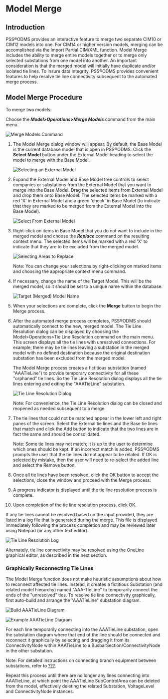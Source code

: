 # Model Merge

## Introduction

PSS®ODMS provides an interactive feature to merge two separate CIM10 or
CIM12 models into one. For CIM14 or higher version models, merging can
be accomplished via the Import Partial CIM/XML function. Model Merge
includes the ability to merge entire models together or to merge only
selected substations from one model into another. An important
consideration is that the merged model will initially have duplicate
and/or isolated tie lines. To insure data integrity, PSS®ODMS provides
convenient features to help resolve tie line connectivity subsequent to
the automated merge process.

## Model Merge Procedure

To merge two models:

Choose the ***Model>Operations>Merge Models*** command from the main
menu.

![Merge Models
Command](/images/PSSODMS_UserManual_2014-10-17114243_img_96.png)

1.  The Model Merge dialog window will appear. By default, the Base
    Model is the current database model that is open in PSS®ODMS. Click
    the **Select Model** button under the External Model heading to
    select the model to merge with the Base Model.

    ![Selecting an External
    Model](/images/PSSODMS_UserManual_2014-10-17114243_img_97.png)

2.  Expand the External Model and Base Model tree controls to select
    companies or substations from the External Model that you want to
    merge into the Base Model. Drag the selected items from External
    Model and drop them onto Base Model. The selected items be marked
    with a red 'X' in External Model and a green 'check' in Base Model
    (to indicate that they are marked to be merged from the External
    Model into the Base Model).

    ![Select From External
    Model](/images/PSSODMS_UserManual_2014-10-17114243_img_98.png)

3.  Right-click on items in Base Model that you do not want to include
    in the merged model and choose the ***Replace*** command on the
    resulting context menu. The selected items will be marked with a red
    'X' to indicate that they are to be excluded from the merged model.

    ![Selecting Areas to
    Replace](/images/PSSODMS_UserManual_2014-10-17114243_img_99.png)

    Note: You can change your selections by right-clicking on marked
    items and choosing the appropriate context menu command.

4.  If necessary, change the name of the Target Model. This will be the
    merged model, so it should be set to a unique name within the
    database.

    ![Target (Merged) Model
    Name](/images/PSSODMS_UserManual_2014-10-17114243_img_100.png)

5.  When your selections are complete, click the **Merge** button to
    begin the Merge process.

6.  After the automated merge process completes, PSS®ODMS should
    automatically connect to the new, merged model. The Tie Line
    Resolution dialog can be displayed by choosing the
    Model>Operations>Tie Line Resolution command on the main menu. This
    screen displays all the tie lines with unresolved connections. For
    example, there may be tie lines leaving a substation in the merged
    model with no defined destination because the original destination
    substation has been excluded from the merged model.

    The Model Merge process creates a fictitious substation (named
    \"AAATieLine\") to provide temporary connectivity for all these
    \"orphaned\" tie lines. So the Tie Line Resolution dialog displays
    all the tie lines entering and exiting the \"AAATieLine\"
    substation.

    ![Tie Line Resolution
    Dialog](/images/PSSODMS_UserManual_2014-10-17114243_img_101.png)

    Note: For convenience, the Tie Line Resolution dialog can be closed
    and reopened as needed subsequent to a merge.

7.  The tie lines that could not be matched appear in the lower left and
    right panes of the screen. Select the External tie lines and the
    Base tie lines that match and click the Add button to indicate that
    the two lines are in fact the same and should be consolidated.

    Note: Some tie lines may not match; it is up to the user to
    determine which ones should be kept. If an incorrect match is added,
    PSS®ODMS prompts the user that the tie lines do not appear to be
    related. If OK is selected by mistake, then the user will need to
    re-select the added line and select the Remove button.

8.  Once all tie lines have been resolved, click the OK button to accept
    the selections, close the window and proceed with the Merge process.

9.  A progress indicator is displayed until the tie line resolution
    process is complete.

10. Upon completion of the tie line resolution process, click OK.

If any tie lines cannot be resolved based on the input provided, they
are listed in a log file that is generated during the merge. This file
is displayed immediately following the process completion and may be
reviewed later using Notepad (or any other text editor).

![Tie Line Resolution
Log](/images/PSSODMS_UserManual_2014-10-17114243_img_102.png)

Alternately, tie line connectivity may be resolved using the OneLine
graphical editor, as described in the next section.

### Graphically Reconnecting Tie Lines

The Model Merge function does not make heuristic assumptions about how
to reconnect affected tie lines. Instead, it creates a fictitious
Substation (and related model hierarchy) named \"AAA-TieLine\" to
temporarily connect the ends of the \"unresolved\" ties. To resolve tie
line connectivity graphically, first auto-build and arrange the
\"AAATieLine\" substation diagram.

![Build AAATieLine
Diagram](/images/PSSODMS_UserManual_2014-10-17114243_img_103.png)

![Example AAATieLine
Diagram](/images/PSSODMS_UserManual_2014-10-17114243_img_104.png)

For each line temporarily connecting into the AAATieLine substation,
open the substation diagram where that end of the line should be
connected and reconnect it graphically by selecting and dragging it from
its ConnectivityNode within AAATieLine to a
BusbarSection/ConnectivityNode in the other substation.

Note: For detailed instructions on connecting branch equipment between
substations, refer to [???](#chapter_ll1_nwj_xp).

Repeat this process until there are no longer any lines connecting into
AAATieLine, at which point the AAATieLine SubControlArea can be deleted
from the model, effectively deleting the related Substation,
VoltageLevel and ConnectivityNode instances.

